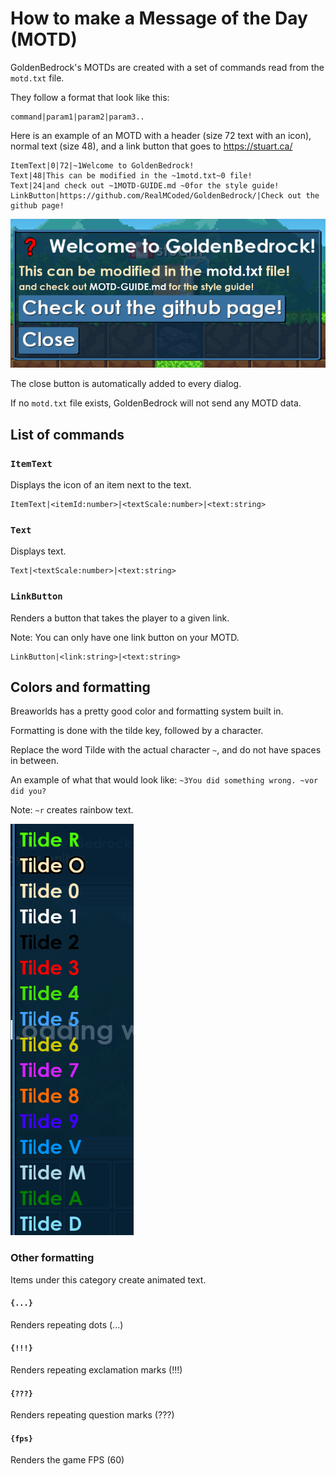 # How to make a Message of the Day (MOTD)

GoldenBedrock's MOTDs are created with a set of commands read from the `motd.txt` file. 

They follow a format that look like this:
```
command|param1|param2|param3..
```

Here is an example of an MOTD with a header (size 72 text with an icon), normal text (size 48), and a link button that goes to https://stuart.ca/

```
ItemText|0|72|~1Welcome to GoldenBedrock!
Text|48|This can be modified in the ~1motd.txt~0 file!
Text|24|and check out ~1MOTD-GUIDE.md ~0for the style guide!
LinkButton|https://github.com/RealMCoded/GoldenBedrock/|Check out the github page!
```

![In game screenshot of the above dialog](readme/dialog.png)

The close button is automatically added to every dialog.

If no `motd.txt` file exists, GoldenBedrock will not send any MOTD data.

## List of commands

### `ItemText`

Displays the icon of an item next to the text.

```
ItemText|<itemId:number>|<textScale:number>|<text:string>
```

### `Text`

Displays text.

```
Text|<textScale:number>|<text:string>
```

### `LinkButton`

Renders a button that takes the player to a given link.

Note: You can only have one link button on your MOTD.

```
LinkButton|<link:string>|<text:string>
```

## Colors and formatting

Breaworlds has a pretty good color and formatting system built in.

Formatting is done with the tilde key, followed by a character.

Replace the word Tilde with the actual character `~`, and do not have spaces in between.

An example of what that would look like: `~3You did something wrong. ~vor did you?`

Note: `~r` creates rainbow text.

![Tilde Guide](./readme/tilde.png)

### Other formatting

Items under this category create animated text.

#### `{...}`

Renders repeating dots (...)

#### `{!!!}`

Renders repeating exclamation marks (!!!)

#### `{???}`

Renders repeating question marks (???)

#### `{fps}`

Renders the game FPS (60)
